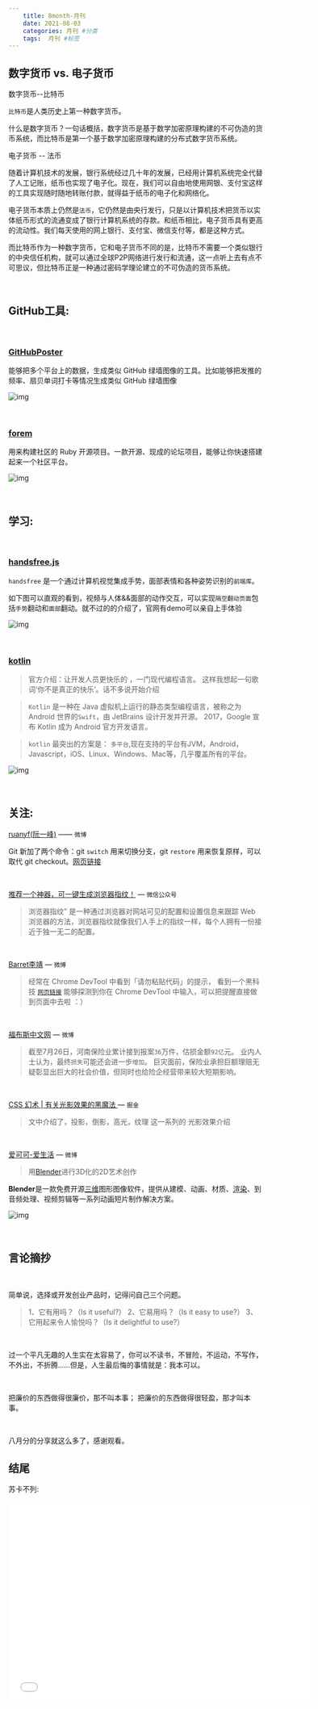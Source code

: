 ```yaml
---
    title: 8month-月刊
    date: 2021-08-03
    categories: 月刊 #分类
    tags:  月刊 #标签
---
```




## 数字货币 vs. 电子货币

数字货币--比特币

`比特币`是人类历史上第一种数字货币。

什么是数字货币？一句话概括，数字货币是基于数学加密原理构建的不可伪造的货币系统，而比特币是第一个基于数学加密原理构建的分布式数字货币系统。

电子货币 -- 法币

随着计算机技术的发展，银行系统经过几十年的发展，已经用计算机系统完全代替了人工记账，纸币也实现了电子化。现在，我们可以自由地使用网银、支付宝这样的工具实现随时随地转账付款，就得益于纸币的电子化和网络化。

电子货币本质上仍然是`法币`，它仍然是由央行发行，只是以计算机技术把货币以实体纸币形式的流通变成了银行计算机系统的存款。和纸币相比，电子货币具有更高的流动性。我们每天使用的网上银行、支付宝、微信支付等，都是这种方式。

而比特币作为一种数字货币，它和电子货币不同的是，比特币不需要一个类似银行的中央信任机构，就可以通过全球P2P网络进行发行和流通，这一点听上去有点不可思议，但比特币正是一种通过密码学理论建立的不可伪造的货币系统。

<br/>

## GitHub工具:

<br/>

### [GitHubPoster](https://github.com/yihong0618/GitHubPoster)

能够把多个平台上的数据，生成类似 GitHub 绿墙图像的工具。比如能够把发推的频率、扇贝单词打卡等情况生成类似 GitHub 绿墙图像

![img](https://gitee.com/imagess/hexo-imags/raw/master/GitHubPoster.png)

<br/>

### [forem](https://github.com/forem/forem)

用来构建社区的 Ruby 开源项目。一款开源、现成的论坛项目，能够让你快速搭建起来一个社区平台。

![img](https://gitee.com/imagess/hexo-imags/raw/master/forem.png)

<br/>

## 学习:

<br/>

### [handsfree.js ](https://handsfree.js.org/)

`handsfree` 是一个通过计算机视觉集成手势，面部表情和各种姿势识别的`前端库`。

如下图可以直观的看到，视频与人体&&面部的动作交互，可以实现`隔空翻动页面`包括`手势`翻动和`面部`翻动。就不过的的介绍了，官网有demo可以亲自上手体验

![img](/images/gif.gif)

<br/>

### [kotlin](https://www.kotlincn.net/)

> 官方介绍：让开发人员更快乐的  ，一门现代编程语言。 这样我想起一句歌词‘你不是真正的快乐’。话不多说开始介绍

> `Kotlin` 是一种在 Java 虚拟机上运行的静态类型编程语言，被称之为 Android 世界的`Swift`，由 JetBrains 设计开发并开源。 2017，Google 宣布 Kotlin 成为 Android 官方开发语言。

> `kotlin` 最突出的方案是： `多平台`,现在支持的平台有JVM，Android，Javascript，iOS、Linux、Windows、Mac等，几乎覆盖所有的平台。

![img](https://gitee.com/imagess/hexo-imags/raw/master/web.png)

<br/>

## 关注:



[ruanyf(阮一峰)](https://weibo.com/u/1400854834) —— `微博`

Git 新加了两个命令：git `switch` 用来切换分支，git `restore` 用来恢复原样，可以取代 git checkout。[网页链接](http://weibo.cn/sinaurl?toasturl=https%3A%2F%2Fwww.banterly.net%2F2021%2F07%2F31%2Fnew-in-git-switch-and-restore%2F) 

<br/>

[推荐一个神器，可一键生成浏览器指纹！](https://mp.weixin.qq.com/s/ZfoLg5YXPB4lEhl9bL_TTA) — `微信公众号`

> 浏览器指纹” 是一种通过浏览器对网站可见的配置和设置信息来跟踪 Web 浏览器的方法，浏览器指纹就像我们人手上的指纹一样，每个人拥有一份接近于独一无二的配置。

<br/>

[Barret李靖](https://weibo.com/u/1812166904?tabtype=&lpage=homeRecom)  — `微博`

> 经常在 Chrome DevTool 中看到「请勿粘贴代码」的提示， 看到一个黑科技  [`网页链接`](https://www.etherdream.com/chrome-devtool-monitor) 能够探测到你在 Chrome DevTool 中输入，可以把提醒直接做到页面中去啦 ：）

<br/>

[福布斯中文网](https://weibo.com/u/1765373140) — `微博`

> 截至7月26日，河南保险业累计接到报案`36`万件，估损金额`92亿`元。 业内人士认为，最终`损失`可能还会进一步`增加`。 巨灾面前，保险业承担巨额理赔无疑彰显出巨大的社会价值，但同时也给险企经营带来较大短期影响。

<br/>

[CSS 幻术 | 有关光影效果的黑魔法 ](https://juejin.cn/post/6965488051695353886#heading-1)— `掘金`

> 文中介绍了，投影，倒影，高光，纹理 这一系列的 光影效果介绍

<br/>

[爱可可-爱生活](https://www.weibo.com/u/1402400261) — `微博`

> 用[Blender](https://www.blender.org/)进行3D化的2D艺术创作

**Blender**是一款免费开源[三维](https://baike.baidu.com/item/三维/9517577)图形图像软件，提供从建模、动画、材质、[渲染](https://baike.baidu.com/item/渲染/3662013)、到音频处理、视频剪辑等一系列动画短片制作解决方案。

![img](https://gitee.com/imagess/hexo-imags/raw/master/StampInfo_RenderScreen.png)

<br/>

## 言论摘抄

<br/>

简单说，选择或开发创业产品时，记得问自己三个问题。

> 1、它有用吗？（Is it useful?）
>  2、它易用吗？（Is it easy to use?）
>  3、它用起来令人愉悦吗？（Is it delightful to use?）

<br/>

过一个平凡无趣的人生实在太容易了，你可以不读书，不冒险，不运动，不写作，不外出，不折腾……但是，人生最后悔的事情就是：我本可以。

<br/>

把廉价的东西做得很廉价，那不叫本事； 把廉价的东西做得很轻盈，那才叫本事。

<br/>

八月分的分享就这么多了，感谢观看。

## 结尾

苏卡不列:

<iframe height="400" width="600" src="//player.bilibili.com/player.html?aid=98823904&bvid=BV1H7411U7ye&cid=168686873&page=1" scrolling="no" border="0" frameborder="no" framespacing="0" allowfullscreen="true"> </iframe>